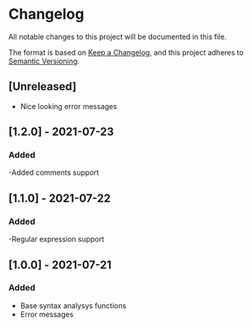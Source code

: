 # Changelog
All notable changes to this project will be documented in this file.

The format is based on [Keep a Changelog](https://keepachangelog.com/en/1.0.0/),
and this project adheres to [Semantic Versioning](https://semver.org/spec/v2.0.0.html).

## [Unreleased]
- Nice looking error messages

## [1.2.0] - 2021-07-23
### Added
-Added comments support

## [1.1.0] - 2021-07-22
### Added
-Regular expression support

## [1.0.0] - 2021-07-21
### Added 
- Base syntax analysys functions 
- Error messages 
